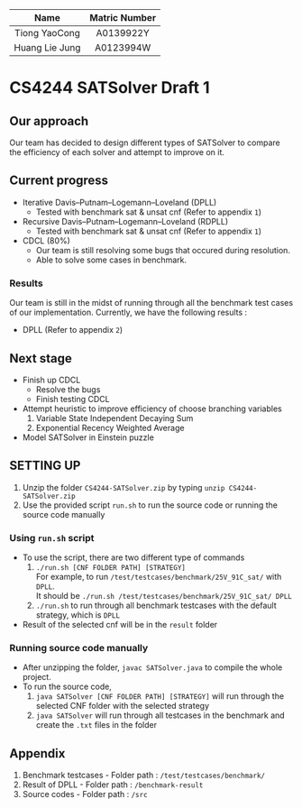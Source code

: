| Name | Matric Number |
| :---: | :---: |
| Tiong YaoCong | A0139922Y |
| Huang Lie Jung | A0123994W |


# CS4244 SATSolver Draft 1

## Our approach 
Our team has decided to design different types of SATSolver to compare the efficiency of each solver and attempt to improve on it.

## Current progress
- Iterative Davis–Putnam–Logemann–Loveland (DPLL)
	- Tested with benchmark sat & unsat cnf  (Refer to appendix `1`)
- Recursive Davis–Putnam–Logemann–Loveland (RDPLL)
	- Tested with benchmark sat & unsat cnf (Refer to appendix `1`)
- CDCL (80%)
	- Our team is still resolving some bugs that occured during resolution.
	- Able to solve some cases in benchmark.

### Results
Our team is still in the midst of running through all the benchmark test cases of our implementation. Currently, we have the following results :

- DPLL (Refer to appendix `2`)

## Next stage
- Finish up CDCL
	- Resolve the bugs
	- Finish testing CDCL
- Attempt heuristic to improve efficiency of choose branching variables
	1. Variable State Independent Decaying Sum
	2. Exponential Recency Weighted Average
- Model SATSolver in Einstein puzzle


## SETTING UP
1. Unzip the folder `CS4244-SATSolver.zip` by typing `unzip CS4244-SATSolver.zip`
2. Use the provided script `run.sh` to run the source code or running  the source code manually

### Using `run.sh` script
- To use the script, there are two different type of commands
	1. `./run.sh [CNF FOLDER PATH] [STRATEGY]`  
For example, to run `/test/testcases/benchmark/25V_91C_sat/` with `DPLL`.  
It should be `./run.sh /test/testcases/benchmark/25V_91C_sat/ DPLL`
	2. `./run.sh` to run through all benchmark testcases with the default strategy, which is `DPLL`
- Result of the selected cnf will be in the `result` folder

### Running source code manually
- After unzipping the folder, `javac SATSolver.java` to compile the whole project.
- To run the source code,
	1. `java SATSolver [CNF FOLDER PATH] [STRATEGY]` will run through the selected CNF folder with the selected strategy 
	2. `java SATSolver` will run through all testcases in the benchmark and create the `.txt` files in the folder

## Appendix
1. Benchmark testcases - Folder path : `/test/testcases/benchmark/`
2. Result of DPLL - Folder path : `/benchmark-result`
3. Source codes - Folder path : `/src`